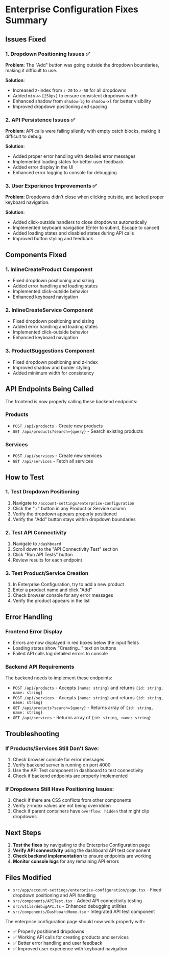 # Enterprise Configuration Fixes Summary

## Issues Fixed

### 1. Dropdown Positioning Issues ✅
**Problem**: The "Add" button was going outside the dropdown boundaries, making it difficult to use.

**Solution**: 
- Increased z-index from `z-20` to `z-50` for all dropdowns
- Added `min-w-[250px]` to ensure consistent dropdown width
- Enhanced shadow from `shadow-lg` to `shadow-xl` for better visibility
- Improved dropdown positioning and spacing

### 2. API Persistence Issues ✅
**Problem**: API calls were failing silently with empty catch blocks, making it difficult to debug.

**Solution**:
- Added proper error handling with detailed error messages
- Implemented loading states for better user feedback
- Added error display in the UI
- Enhanced error logging to console for debugging

### 3. User Experience Improvements ✅
**Problem**: Dropdowns didn't close when clicking outside, and lacked proper keyboard navigation.

**Solution**:
- Added click-outside handlers to close dropdowns automatically
- Implemented keyboard navigation (Enter to submit, Escape to cancel)
- Added loading states and disabled states during API calls
- Improved button styling and feedback

## Components Fixed

### 1. InlineCreateProduct Component
- Fixed dropdown positioning and sizing
- Added error handling and loading states
- Implemented click-outside behavior
- Enhanced keyboard navigation

### 2. InlineCreateService Component  
- Fixed dropdown positioning and sizing
- Added error handling and loading states
- Implemented click-outside behavior
- Enhanced keyboard navigation

### 3. ProductSuggestions Component
- Fixed dropdown positioning and z-index
- Improved shadow and border styling
- Added minimum width for consistency

## API Endpoints Being Called

The frontend is now properly calling these backend endpoints:

### Products
- `POST /api/products` - Create new products
- `GET /api/products?search={query}` - Search existing products

### Services
- `POST /api/services` - Create new services  
- `GET /api/services` - Fetch all services

## How to Test

### 1. Test Dropdown Positioning
1. Navigate to `/account-settings/enterprise-configuration`
2. Click the "+" button in any Product or Service column
3. Verify the dropdown appears properly positioned
4. Verify the "Add" button stays within dropdown boundaries

### 2. Test API Connectivity
1. Navigate to `/dashboard`
2. Scroll down to the "API Connectivity Test" section
3. Click "Run API Tests" button
4. Review results for each endpoint

### 3. Test Product/Service Creation
1. In Enterprise Configuration, try to add a new product
2. Enter a product name and click "Add"
3. Check browser console for any error messages
4. Verify the product appears in the list

## Error Handling

### Frontend Error Display
- Errors are now displayed in red boxes below the input fields
- Loading states show "Creating..." text on buttons
- Failed API calls log detailed errors to console

### Backend API Requirements
The backend needs to implement these endpoints:
- `POST /api/products` - Accepts `{name: string}` and returns `{id: string, name: string}`
- `POST /api/services` - Accepts `{name: string}` and returns `{id: string, name: string}`
- `GET /api/products?search={query}` - Returns array of `{id: string, name: string}`
- `GET /api/services` - Returns array of `{id: string, name: string}`

## Troubleshooting

### If Products/Services Still Don't Save:
1. Check browser console for error messages
2. Verify backend server is running on port 4000
3. Use the API Test component in dashboard to test connectivity
4. Check if backend endpoints are properly implemented

### If Dropdowns Still Have Positioning Issues:
1. Check if there are CSS conflicts from other components
2. Verify z-index values are not being overridden
3. Check if parent containers have `overflow: hidden` that might clip dropdowns

## Next Steps

1. **Test the fixes** by navigating to the Enterprise Configuration page
2. **Verify API connectivity** using the dashboard API test component
3. **Check backend implementation** to ensure endpoints are working
4. **Monitor console logs** for any remaining API errors

## Files Modified

- `src/app/account-settings/enterprise-configuration/page.tsx` - Fixed dropdown positioning and API handling
- `src/components/APITest.tsx` - Added API connectivity testing
- `src/utils/debugAPI.ts` - Enhanced debugging utilities
- `src/components/DashboardHome.tsx` - Integrated API test component

The enterprise configuration page should now work properly with:
- ✅ Properly positioned dropdowns
- ✅ Working API calls for creating products and services
- ✅ Better error handling and user feedback
- ✅ Improved user experience with keyboard navigation
